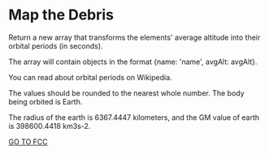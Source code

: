 <h1>Map the Debris</h1>

Return a new array that transforms the elements' average altitude into their orbital periods (in seconds).

The array will contain objects in the format {name: 'name', avgAlt: avgAlt}.

You can read about orbital periods on Wikipedia.

The values should be rounded to the nearest whole number. The body being orbited is Earth.

The radius of the earth is 6367.4447 kilometers, and the GM value of earth is 398600.4418 km3s-2.

<a href="https://www.freecodecamp.org/learn/javascript-algorithms-and-data-structures/intermediate-algorithm-scripting/map-the-debris">GO TO FCC</a>
